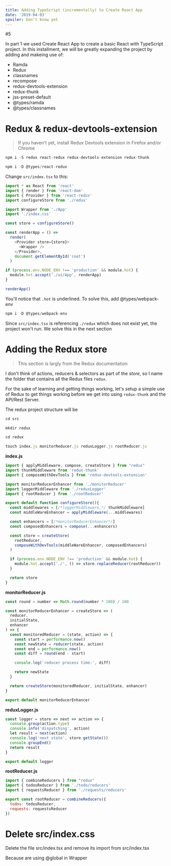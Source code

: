 ```yaml
---
title: Adding TypeScript (incrementally) to Create React App
date: '2019-04-03'
spoiler: Don't know yet
---
```


#5

In part 1 we used Create React App to create a basic React with TypeScript project. In this installment, we will be greatly expanding the project by adding and makeing use of:

- Ramda
- Redux
- classnames
- recompose
- redux-devtools-extension
- redux-thunk
- jss-preset-default
- @types/ramda
- @types/classnames


# Redux & redux-devtools-extension

> If you haven't yet, install Redux Devtools extension in Firefox and/or Chrome

```js
npm i -S redux react-redux redux-devtools-extension redux-thunk

npm i -D @types/react-redux
```

Change `src/index.tsx` to this:
```js
import * as React from 'react'
import { render } from 'react-dom'
import { Provider } from 'react-redux'
import configureStore from './redux'

import Wrapper from './App'
import './index.css'

const store = configureStore()

const renderApp = () =>
  render(
    <Provider store={store}>
      <Wrapper />
    </Provider>,
    document.getElementById('root')
  )

if (process.env.NODE_ENV !== 'production' && module.hot) {
  module.hot.accept('./ui/App', renderApp)
}

renderApp()

```

You'll notice that `.hot` is underlined. To solve this, add @types/webpack-env

```js
npm i -D @types/webpack-env
```

Since `src/index.tsx` is referencing `./redux` which does not exist yet, the project won't run. We solve this in the next section

# Adding the Redux store

> This section is largly from the Redux documentation

I don't think of actions, reducers & selectors as part of the *store*, so I name the folder that contains all the Redux files `redux`.

For the sake of learning and getting things working, let's setup a simple use of Redux to get things working before we get into using `redux-thunk` and the API/Rest Server.

The redux project structure will be

```js
cd src

mkdir redux

cd redux

touch index.js monitorReducer.js reduxLogger.js rootReducer.js


```

**index.js**
```js
import { applyMiddleware, compose, createStore } from "redux"
import thunkMiddleware from 'redux-thunk'
import { composeWithDevTools } from 'redux-devtools-extension'

import monitorReducerEnhancer from './monitorReducer'
import loggerMiddleware from './reduxLogger'
import { rootReducer } from './rootReducer'

export default function configureStore(){
  const middlewares = [/*loggerMiddleware,*/ thunkMiddleware]
  const middleWareEnhancer = applyMiddleware(...middlewares)

  const enhancers = [/*monitorReducerEnhancer*/]
  const composedEnhancers = compose(...enhancers)

  const store = createStore(
    rootReducer,
    composeWithDevTools(middleWareEnhancer, composedEnhancers)
  )

  if (process.env.NODE_ENV !== 'production' && module.hot) {
    module.hot.accept('./', () => store.replaceReducer(rootReducer))
  }

  return store
}

```

**monitorReducer.js**
```js
const round = number => Math.round(number * 100) / 100

const monitorReducerEnhancer = createStore => (
  reducer,
  initialState,
  enhancer
) => {
  const monitoredReducer = (state, action) => {
    const start = performance.now()
    const newState = reducer(state, action)
    const end = performance.now()
    const diff = round(end - start)

    console.log('reducer process time:', diff)

    return newState
  }

  return createStore(monitoredReducer, initialState, enhancer)
}

export default monitorReducerEnhancer

```

**reduxLogger.js**
```js
const logger = store => next => action => {
  console.group(action.type)
  console.info('dispatching', action)
  let result = next(action)
  console.log('next state', store.getState())
  console.groupEnd()
  return result
}

export default logger
```
**rootReducer.js**
```js
import { combineReducers } from "redux"
import { todosReducer } from './todo/reducers'
import { requestsReducer } from './requests/reducers'

export const rootReducer = combineReducers({
  todos: todosReducer,
  requests: requestsReducer
})
```


# Delete src/index.css

Delete the file src/index.tsx and remove its import from src/index.tsx

Because are using @global in Wrapper


